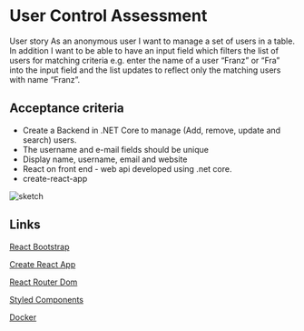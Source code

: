
# User Control Assessment
User story 
As an anonymous user I want to manage a set of users in a table. In addition I want to be able to have an input field which filters the list of users for matching criteria e.g. enter the name of a user “Franz” or “Fra” into the input field and the list updates to reflect only the matching users with name “Franz”.

## Acceptance criteria
 - Create a Backend in .NET Core to manage (Add, remove, update and
   search) users.
 - The username and e-mail fields should be unique
 - Display name, username, email and website
 -  React on front end - web api developed using .net core.
 -  create-react-app 


![sketch](https://user-images.githubusercontent.com/9836608/213828674-5597ada4-8e18-4a4b-a2b7-1fb1a94d6896.png)


## Links 
[React Bootstrap](https://react-bootstrap.github.io/)

[Create React App](https://github.com/facebook/create-react-app)

[React Router Dom](https://reactrouter.com/en/main)

[Styled Components](https://styled-components.com/)

[Docker](https://www.docker.com/)
